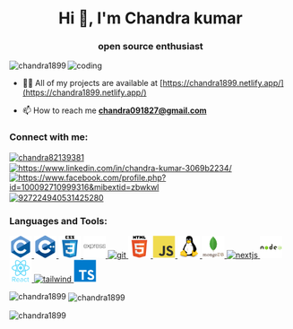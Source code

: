 <h1 align="center">Hi 👋, I'm Chandra kumar</h1>
<h3 align="center">open source enthusiast</h3>

<img align="right" alt="coding" width="400" src="[https://gifdb.com/images/high/coding-animated-laptop-flow-stream-ja04010rm5o68zfk.gif](https://i.pinimg.com/originals/e8/f4/53/e8f453469a3ec97ecd354df465d73913.gif)">

<p align="left"> <img src="https://komarev.com/ghpvc/?username=chandra1899&label=Profile%20views&color=0e75b6&style=flat" alt="chandra1899" /> </p>

- 👨‍💻 All of my projects are available at [https://chandra1899.netlify.app/](https://chandra1899.netlify.app/)

- 📫 How to reach me **chandra091827@gmail.com**

<h3 align="left">Connect with me:</h3>
<p align="left">
<a href="https://twitter.com/chandra82139381" target="blank"><img align="center" src="https://raw.githubusercontent.com/rahuldkjain/github-profile-readme-generator/master/src/images/icons/Social/twitter.svg" alt="chandra82139381" height="30" width="40" /></a>
<a href="https://linkedin.com/in/https://www.linkedin.com/in/chandra-kumar-3069b2234/" target="blank"><img align="center" src="https://raw.githubusercontent.com/rahuldkjain/github-profile-readme-generator/master/src/images/icons/Social/linked-in-alt.svg" alt="https://www.linkedin.com/in/chandra-kumar-3069b2234/" height="30" width="40" /></a>
<a href="https://fb.com/https://www.facebook.com/profile.php?id=100092710999316&mibextid=zbwkwl" target="blank"><img align="center" src="https://raw.githubusercontent.com/rahuldkjain/github-profile-readme-generator/master/src/images/icons/Social/facebook.svg" alt="https://www.facebook.com/profile.php?id=100092710999316&mibextid=zbwkwl" height="30" width="40" /></a>
<a href="https://discord.gg/927224940531425280" target="blank"><img align="center" src="https://raw.githubusercontent.com/rahuldkjain/github-profile-readme-generator/master/src/images/icons/Social/discord.svg" alt="927224940531425280" height="30" width="40" /></a>
</p>

<h3 align="left">Languages and Tools:</h3>
<p align="left"> <a href="https://www.cprogramming.com/" target="_blank" rel="noreferrer"> <img src="https://raw.githubusercontent.com/devicons/devicon/master/icons/c/c-original.svg" alt="c" width="40" height="40"/> </a> <a href="https://www.w3schools.com/cpp/" target="_blank" rel="noreferrer"> <img src="https://raw.githubusercontent.com/devicons/devicon/master/icons/cplusplus/cplusplus-original.svg" alt="cplusplus" width="40" height="40"/> </a> <a href="https://www.w3schools.com/css/" target="_blank" rel="noreferrer"> <img src="https://raw.githubusercontent.com/devicons/devicon/master/icons/css3/css3-original-wordmark.svg" alt="css3" width="40" height="40"/> </a> <a href="https://expressjs.com" target="_blank" rel="noreferrer"> <img src="https://raw.githubusercontent.com/devicons/devicon/master/icons/express/express-original-wordmark.svg" alt="express" width="40" height="40"/> </a> <a href="https://git-scm.com/" target="_blank" rel="noreferrer"> <img src="https://www.vectorlogo.zone/logos/git-scm/git-scm-icon.svg" alt="git" width="40" height="40"/> </a> <a href="https://www.w3.org/html/" target="_blank" rel="noreferrer"> <img src="https://raw.githubusercontent.com/devicons/devicon/master/icons/html5/html5-original-wordmark.svg" alt="html5" width="40" height="40"/> </a> <a href="https://developer.mozilla.org/en-US/docs/Web/JavaScript" target="_blank" rel="noreferrer"> <img src="https://raw.githubusercontent.com/devicons/devicon/master/icons/javascript/javascript-original.svg" alt="javascript" width="40" height="40"/> </a> <a href="https://www.linux.org/" target="_blank" rel="noreferrer"> <img src="https://raw.githubusercontent.com/devicons/devicon/master/icons/linux/linux-original.svg" alt="linux" width="40" height="40"/> </a> <a href="https://www.mongodb.com/" target="_blank" rel="noreferrer"> <img src="https://raw.githubusercontent.com/devicons/devicon/master/icons/mongodb/mongodb-original-wordmark.svg" alt="mongodb" width="40" height="40"/> </a> <a href="https://nextjs.org/" target="_blank" rel="noreferrer"> <img src="https://cdn.worldvectorlogo.com/logos/nextjs-2.svg" alt="nextjs" width="40" height="40"/> </a> <a href="https://nodejs.org" target="_blank" rel="noreferrer"> <img src="https://raw.githubusercontent.com/devicons/devicon/master/icons/nodejs/nodejs-original-wordmark.svg" alt="nodejs" width="40" height="40"/> </a> <a href="https://reactjs.org/" target="_blank" rel="noreferrer"> <img src="https://raw.githubusercontent.com/devicons/devicon/master/icons/react/react-original-wordmark.svg" alt="react" width="40" height="40"/> </a> <a href="https://tailwindcss.com/" target="_blank" rel="noreferrer"> <img src="https://www.vectorlogo.zone/logos/tailwindcss/tailwindcss-icon.svg" alt="tailwind" width="40" height="40"/> </a> <a href="https://www.typescriptlang.org/" target="_blank" rel="noreferrer"> <img src="https://raw.githubusercontent.com/devicons/devicon/master/icons/typescript/typescript-original.svg" alt="typescript" width="40" height="40"/> </a> </p>

<p><img align="left" src="https://github-readme-stats.vercel.app/api/top-langs?username=chandra1899&show_icons=true&locale=en&layout=compact" alt="chandra1899" /></p>

<p>&nbsp;<img align="center" src="https://github-readme-stats.vercel.app/api?username=chandra1899&show_icons=true&locale=en" alt="chandra1899" /></p>

<p><img align="center" src="https://github-readme-streak-stats.herokuapp.com/?user=chandra1899&" alt="chandra1899" /></p>
